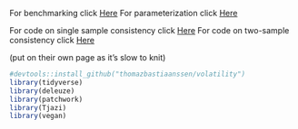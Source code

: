 For benchmarking click
[Here](https://github.com/thomazbastiaanssen/deleuze/blob/main/docs/benchmarking.md)
For parameterization click
[Here](https://github.com/thomazbastiaanssen/deleuze/blob/main/docs/parameterization.md)

For code on single sample consistency click
[Here](https://github.com/thomazbastiaanssen/deleuze/blob/main/docs/permanova.md)
For code on two-sample consistency click
[Here](https://github.com/thomazbastiaanssen/deleuze/blob/main/docs/volatility.md)

(put on their own page as it’s slow to knit)

``` r
#devtools::install_github("thomazbastiaanssen/volatility")
library(tidyverse)
library(deleuze)
library(patchwork)
library(Tjazi)
library(vegan)
```
